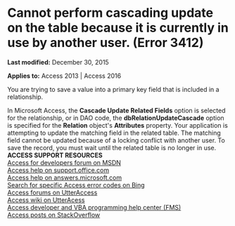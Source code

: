 
# Cannot perform cascading update on the table because it is currently in use by another user. (Error 3412)

 **Last modified:** December 30, 2015

**Applies to:** Access 2013 | Access 2016

You are trying to save a value into a primary key field that is included in a relationship.

In Microsoft Access, the  **Cascade Update Related Fields** option is selected for the relationship, or in DAO code, the **dbRelationUpdateCascade** option is specified for the **Relation** object's **Attributes** property. Your application is attempting to update the matching field in the related table.
The matching field cannot be updated because of a locking conflict with another user. To save the record, you must wait until the related table is no longer in use.
 **ACCESS SUPPORT RESOURCES**<br>
[Access for developers forum on MSDN](https://social.msdn.microsoft.com/Forums/office/en-US/home?forum=accessdev)<br>
[Access help on support.office.com](https://support.office.com/search/results?query=Access)<br>
[Access help on answers.microsoft.com](http://answers.microsoft.com/en-us/office/forum/access?page=1&;tab=question&;status=all&;auth=1)<br>
[Search for specific Access error codes on Bing](http://www.bing.com/)<br>
[Access forums on UtterAccess](http://www.utteraccess.com/forum/index.php?act=idx)<br>
[Access wiki on UtterAcess](http://www.utteraccess.com/forum/index.php?act=idx)<br>
[Access developer and VBA programming help center (FMS)](http://www.fmsinc.com/MicrosoftAccess/developer/)<br>
[Access posts on StackOverflow](http://stackoverflow.com/questions/tagged/ms-access)
